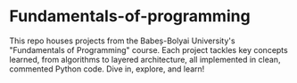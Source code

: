 # Fundamentals-of-programming

This repo houses projects from the Babeș-Bolyai University's "Fundamentals of Programming" course. Each project tackles key concepts learned, from algorithms to layered architecture, all implemented in clean, commented Python code. Dive in, explore, and learn!
